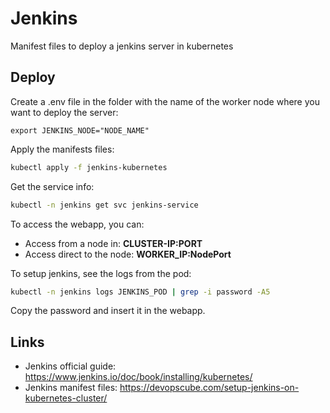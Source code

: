 # Jenkins 

Manifest files to deploy a jenkins server in kubernetes

## Deploy

Create a .env file in the folder with the name of the worker node where you want to deploy the server:
```
export JENKINS_NODE="NODE_NAME"
```

Apply the manifests files:
```bash
kubectl apply -f jenkins-kubernetes
```

Get the service info:
```bash
kubectl -n jenkins get svc jenkins-service
```

To access the webapp, you can:
- Access from a node in: **CLUSTER-IP:PORT**
- Access direct to the node: **WORKER_IP:NodePort**

To setup jenkins, see the logs from the pod:
```bash
kubectl -n jenkins logs JENKINS_POD | grep -i password -A5
```

Copy the password and insert it in the webapp.


## Links

- Jenkins official guide: https://www.jenkins.io/doc/book/installing/kubernetes/
- Jenkins manifest files: https://devopscube.com/setup-jenkins-on-kubernetes-cluster/